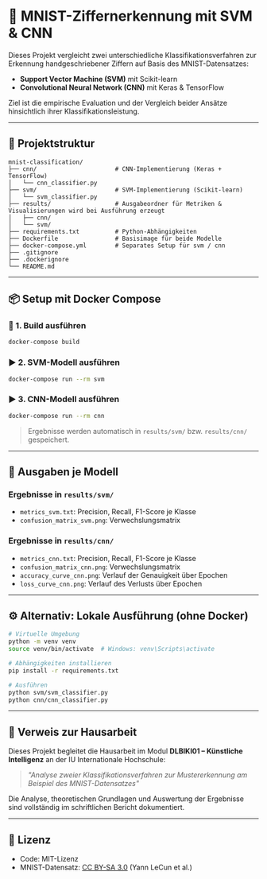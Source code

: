 # 🧠 MNIST-Ziffernerkennung mit SVM & CNN

Dieses Projekt vergleicht zwei unterschiedliche Klassifikationsverfahren zur Erkennung handgeschriebener Ziffern auf Basis des MNIST-Datensatzes:

- **Support Vector Machine (SVM)** mit Scikit-learn
- **Convolutional Neural Network (CNN)** mit Keras & TensorFlow

Ziel ist die empirische Evaluation und der Vergleich beider Ansätze hinsichtlich ihrer Klassifikationsleistung.

---

## 📁 Projektstruktur

```
mnist-classification/
├── cnn/                      # CNN-Implementierung (Keras + TensorFlow)
│   └── cnn_classifier.py
├── svm/                      # SVM-Implementierung (Scikit-learn)
│   └── svm_classifier.py
├── results/                  # Ausgabeordner für Metriken & Visualisierungen wird bei Ausführung erzeugt
│   ├── cnn/
│   └── svm/
├── requirements.txt          # Python-Abhängigkeiten
├── Dockerfile                # Basisimage für beide Modelle
├── docker-compose.yml        # Separates Setup für svm / cnn
├── .gitignore
├── .dockerignore
└── README.md
```

---

## 📦 Setup mit Docker Compose

### 🔧 1. Build ausführen

```bash
docker-compose build
```

### ▶️ 2. SVM-Modell ausführen

```bash
docker-compose run --rm svm
```

### ▶️ 3. CNN-Modell ausführen

```bash
docker-compose run --rm cnn
```

> Ergebnisse werden automatisch in `results/svm/` bzw. `results/cnn/` gespeichert.

---

## 🧪 Ausgaben je Modell

### Ergebnisse in `results/svm/`
- `metrics_svm.txt`: Precision, Recall, F1-Score je Klasse
- `confusion_matrix_svm.png`: Verwechslungsmatrix

### Ergebnisse in `results/cnn/`
- `metrics_cnn.txt`: Precision, Recall, F1-Score je Klasse
- `confusion_matrix_cnn.png`: Verwechslungsmatrix
- `accuracy_curve_cnn.png`: Verlauf der Genauigkeit über Epochen
- `loss_curve_cnn.png`: Verlauf des Verlusts über Epochen

---

## ⚙️ Alternativ: Lokale Ausführung (ohne Docker)

```bash
# Virtuelle Umgebung
python -m venv venv
source venv/bin/activate  # Windows: venv\Scripts\activate

# Abhängigkeiten installieren
pip install -r requirements.txt

# Ausführen
python svm/svm_classifier.py
python cnn/cnn_classifier.py
```

---

## 📎 Verweis zur Hausarbeit

Dieses Projekt begleitet die Hausarbeit im Modul **DLBIKI01 – Künstliche Intelligenz** an der IU Internationale Hochschule:

> _"Analyse zweier Klassifikationsverfahren zur Mustererkennung am Beispiel des MNIST-Datensatzes"_

Die Analyse, theoretischen Grundlagen und Auswertung der Ergebnisse sind vollständig im schriftlichen Bericht dokumentiert.

---

## 📝 Lizenz

- Code: MIT-Lizenz
- MNIST-Datensatz: [CC BY-SA 3.0](http://yann.lecun.com/) (Yann LeCun et al.)
